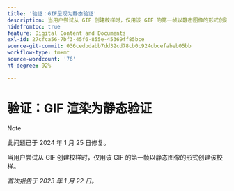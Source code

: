 ```yaml
---
title: '验证：GIF呈现为静态验证'
description: 当用户尝试从 GIF 创建校样时，仅用该 GIF 的第一帧以静态图像的形式创建该校样。
hidefromtoc: true
feature: Digital Content and Documents
exl-id: 27cfca56-7bf3-45f6-855e-45369ff85bce
source-git-commit: 036cedbdabb7dd32cd78cb0c924dbcefabeb05bb
workflow-type: tm+mt
source-wordcount: '76'
ht-degree: 92%

---
```


# 验证：GIF 渲染为静态验证

>[!NOTE]
>
>此问题已于 2024 年 1 月 25 日修复。

当用户尝试从 GIF 创建校样时，仅用该 GIF 的第一帧以静态图像的形式创建该校样。

_首次报告于 2023 年 1 月 22 日。_

